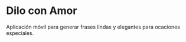 # Dilo con Amor

Aplicación móvil para generar frases lindas y elegantes para ocaciones especiales.
